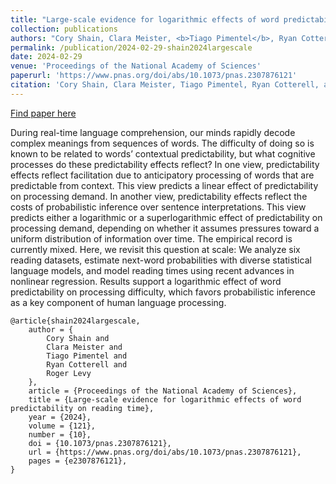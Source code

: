 ```yaml
---
title: "Large-scale evidence for logarithmic effects of word predictability on reading time"
collection: publications
authors: "Cory Shain, Clara Meister, <b>Tiago Pimentel</b>, Ryan Cotterell, Roger Levy"
permalink: /publication/2024-02-29-shain2024largescale
date: 2024-02-29
venue: 'Proceedings of the National Academy of Sciences'
paperurl: 'https://www.pnas.org/doi/abs/10.1073/pnas.2307876121'
citation: 'Cory Shain, Clara Meister, Tiago Pimentel, Ryan Cotterell, and Roger Levy. 2024. Large-scale evidence for logarithmic effects of word predictability on reading time. In Proceedings of the National Academy of Sciences.'
---
```


<a href='https://www.pnas.org/doi/abs/10.1073/pnas.2307876121'>Find paper here</a>

During real-time language comprehension, our minds rapidly decode complex meanings from sequences of words. The difficulty of doing so is known to be related to words’ contextual predictability, but what cognitive processes do these predictability effects reflect? In one view, predictability effects reflect facilitation due to anticipatory processing of words that are predictable from context. This view predicts a linear effect of predictability on processing demand. In another view, predictability effects reflect the costs of probabilistic inference over sentence interpretations. This view predicts either a logarithmic or a superlogarithmic effect of predictability on processing demand, depending on whether it assumes pressures toward a uniform distribution of information over time. The empirical record is currently mixed. Here, we revisit this question at scale: We analyze six reading datasets, estimate next-word probabilities with diverse statistical language models, and model reading times using recent advances in nonlinear regression. Results support a logarithmic effect of word predictability on processing difficulty, which favors probabilistic inference as a key component of human language processing.

```
@article{shain2024largescale,
    author = {
        Cory Shain and
        Clara Meister and
        Tiago Pimentel and
        Ryan Cotterell and
        Roger Levy
    },
    article = {Proceedings of the National Academy of Sciences},
    title = {Large-scale evidence for logarithmic effects of word predictability on reading time},
    year = {2024},
    volume = {121},
    number = {10},
    doi = {10.1073/pnas.2307876121},
    url = {https://www.pnas.org/doi/abs/10.1073/pnas.2307876121},
    pages = {e2307876121},
}
```